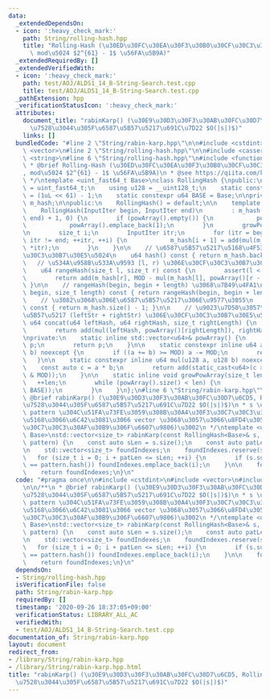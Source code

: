 ```yaml
---
data:
  _extendedDependsOn:
  - icon: ':heavy_check_mark:'
    path: String/rolling-hash.hpp
    title: "Rolling-Hash (\u30ED\u30FC\u30EA\u30F3\u30B0\u30CF\u30C3\u30B7\u30E5,\
      \ mod\u5024 $2^{61} - 1$ \u56FA\u5B9A)"
  _extendedRequiredBy: []
  _extendedVerifiedWith:
  - icon: ':heavy_check_mark:'
    path: test/AOJ/ALDS1_14_B-String-Search.test.cpp
    title: test/AOJ/ALDS1_14_B-String-Search.test.cpp
  _pathExtension: hpp
  _verificationStatusIcon: ':heavy_check_mark:'
  attributes:
    document_title: "rabinKarp() (\u30E9\u30D3\u30F3\u30AB\u30FC\u30D7\u6CD5, RollingHash\u3092\
      \u7528\u3044\u305F\u6587\u5B57\u5217\u691C\u7D22 $O(|s|)$)"
    links: []
  bundledCode: "#line 2 \"String/rabin-karp.hpp\"\n\n#include <cstdint>\n#include\
    \ <vector>\n#line 2 \"String/rolling-hash.hpp\"\n\n#include <cassert>\n#include\
    \ <string>\n#line 6 \"String/rolling-hash.hpp\"\n#include <functional>\n\n/**\n\
    \ * @brief Rolling-Hash (\u30ED\u30FC\u30EA\u30F3\u30B0\u30CF\u30C3\u30B7\u30E5\
    , mod\u5024 $2^{61} - 1$ \u56FA\u5B9A)\n * @see https://qiita.com/keymoon/items/11fac5627672a6d6a9f6\n\
    \ */\ntemplate <uint_fast64_t Base>\nclass RollingHash {\npublic:\n    using u64\
    \ = uint_fast64_t;\n    using u128 = __uint128_t;\n    static constexpr u64 MOD\
    \ = (1uL << 61) - 1;\n    static constexpr u64 BASE = Base;\n\nprivate:\n    std::vector<u64>\
    \ m_hash;\n\npublic:\n    RollingHash() = default;\n\n    template <class InputIter>\n\
    \    RollingHash(InputIter begin, InputIter end)\n        : m_hash(std::distance(begin,\
    \ end) + 1, 0) {\n        if (powArray().empty()) {\n            powArray().reserve(1e6);\n\
    \            powArray().emplace_back(1);\n        }\n        growPowArray(m_hash.size());\n\
    \n        size_t i;\n        InputIter itr;\n        for (itr = begin, i = 0;\
    \ itr != end; ++itr, ++i) {\n            m_hash[i + 1] = add(mul(m_hash[i], BASE),\
    \ *itr);\n        }\n    }\n\n    // \u6587\u5B57\u5217\u5168\u4F53\u306E\u30CF\
    \u30C3\u30B7\u30E5\u5024\n    u64 hash() const { return m_hash.back(); }\n\n \
    \   // \u534A\u958B\u533A\u9593 [l, r) \u306E\u30CF\u30C3\u30B7\u30E5\u5024\n\
    \    u64 rangeHash(size_t l, size_t r) const {\n        assert(l < r && r < m_hash.size());\n\
    \        return add(m_hash[r], MOD - mul(m_hash[l], powArray()[r - l]));\n   \
    \ }\n\n    // rangeHash(begin, begin + length) \u3068\u7B49\u4FA1\n    u64 substr(size_t\
    \ begin, size_t length) const { return rangeHash(begin, begin + length); }\n\n\
    \    // \u3082\u3068\u306E\u6587\u5B57\u5217\u306E\u9577\u3055\n    size_t size()\
    \ const { return m_hash.size() - 1; }\n\n    // \u9023\u7D50\u3057\u305F\u6587\
    \u5B57\u5217 (leftStr + rightStr) \u306E\u30CF\u30C3\u30B7\u30E5\u5024\n    static\
    \ u64 concat(u64 leftHash, u64 rightHash, size_t rightLength) {\n        growPowArray(rightLength);\n\
    \        return add(mul(leftHash, powArray()[rightLength]), rightHash);\n    }\n\
    \nprivate:\n    static inline std::vector<u64>& powArray() {\n        static std::vector<u64>\
    \ p;\n        return p;\n    }\n\n    static constexpr inline u64 add(u64 a, u64\
    \ b) noexcept {\n        if ((a += b) >= MOD) a -= MOD;\n        return a;\n \
    \   }\n\n    static constexpr inline u64 mul(u128 a, u128 b) noexcept {\n    \
    \    const auto c = a * b;\n        return add(static_cast<u64>(c >> 61), static_cast<u64>(c\
    \ & MOD));\n    }\n\n    static inline void growPowArray(size_t len) {\n     \
    \   ++len;\n        while (powArray().size() < len) {\n            powArray().emplace_back(mul(powArray().back(),\
    \ BASE));\n        }\n    }\n};\n#line 6 \"String/rabin-karp.hpp\"\n\n/**\n *\
    \ @brief rabinKarp() (\u30E9\u30D3\u30F3\u30AB\u30FC\u30D7\u6CD5, RollingHash\u3092\
    \u7528\u3044\u305F\u6587\u5B57\u5217\u691C\u7D22 $O(|s|)$)\n * s \u306E\u4E2D\u3067\
    \ pattern \u304C\u51FA\u73FE\u3059\u308B\u30A4\u30F3\u30C7\u30C3\u30AF\u30B9\u3092\
    \u5168\u3066\u6C42\u3081\u3066 vector \u3068\u3057\u3066\u8FD4\u3059(\u30A4\u30F3\
    \u30C7\u30C3\u30AF\u30B9\u306F\u6607\u9806)\u3002\n */\ntemplate <uint_fast64_t\
    \ Base>\nstd::vector<size_t> rabinKarp(const RollingHash<Base>& s, const RollingHash<Base>&\
    \ pattern) {\n    const auto sLen = s.size();\n    const auto patLen = pattern.size();\n\
    \n    std::vector<size_t> foundIndexes;\n    foundIndexes.reserve(sLen);\n\n \
    \   for (size_t i = 0; i + patLen <= sLen; ++i) {\n        if (s.substr(i, patLen)\
    \ == pattern.hash()) foundIndexes.emplace_back(i);\n    }\n\n    foundIndexes.shrink_to_fit();\n\
    \    return foundIndexes;\n}\n"
  code: "#pragma once\n\n#include <cstdint>\n#include <vector>\n#include \"./rolling-hash.hpp\"\
    \n\n/**\n * @brief rabinKarp() (\u30E9\u30D3\u30F3\u30AB\u30FC\u30D7\u6CD5, RollingHash\u3092\
    \u7528\u3044\u305F\u6587\u5B57\u5217\u691C\u7D22 $O(|s|)$)\n * s \u306E\u4E2D\u3067\
    \ pattern \u304C\u51FA\u73FE\u3059\u308B\u30A4\u30F3\u30C7\u30C3\u30AF\u30B9\u3092\
    \u5168\u3066\u6C42\u3081\u3066 vector \u3068\u3057\u3066\u8FD4\u3059(\u30A4\u30F3\
    \u30C7\u30C3\u30AF\u30B9\u306F\u6607\u9806)\u3002\n */\ntemplate <uint_fast64_t\
    \ Base>\nstd::vector<size_t> rabinKarp(const RollingHash<Base>& s, const RollingHash<Base>&\
    \ pattern) {\n    const auto sLen = s.size();\n    const auto patLen = pattern.size();\n\
    \n    std::vector<size_t> foundIndexes;\n    foundIndexes.reserve(sLen);\n\n \
    \   for (size_t i = 0; i + patLen <= sLen; ++i) {\n        if (s.substr(i, patLen)\
    \ == pattern.hash()) foundIndexes.emplace_back(i);\n    }\n\n    foundIndexes.shrink_to_fit();\n\
    \    return foundIndexes;\n}\n"
  dependsOn:
  - String/rolling-hash.hpp
  isVerificationFile: false
  path: String/rabin-karp.hpp
  requiredBy: []
  timestamp: '2020-09-26 18:37:05+09:00'
  verificationStatus: LIBRARY_ALL_AC
  verifiedWith:
  - test/AOJ/ALDS1_14_B-String-Search.test.cpp
documentation_of: String/rabin-karp.hpp
layout: document
redirect_from:
- /library/String/rabin-karp.hpp
- /library/String/rabin-karp.hpp.html
title: "rabinKarp() (\u30E9\u30D3\u30F3\u30AB\u30FC\u30D7\u6CD5, RollingHash\u3092\
  \u7528\u3044\u305F\u6587\u5B57\u5217\u691C\u7D22 $O(|s|)$)"
---
```

